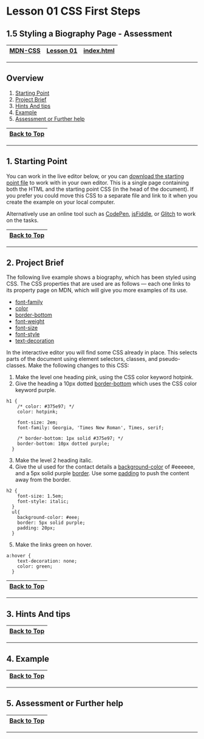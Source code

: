 # Lesson 01 CSS First Steps

## 1.5 Styling a Biography Page - Assessment

|[MDN-CSS](/README.md)|[Lesson 01](../readme.md)|[index.html](./index.html)|
|-|-|-|
---

## Overview

1. [Starting Point](#1-starting-point)
1. [Project Brief](#2-project-brief)
1. [Hints And tips](#3-hints-and-tips)
1. [Example](#4-example)
1. [Assessment or Further help](#5-assessment-or-further-help)

|[Back to Top](#overview)|
|-|

---

## 1. Starting Point

You can work in the live editor below, or you can [download the starting point file](https://github.com/mdn/css-examples/blob/main/learn/getting-started/biog-download.html) to work with in your own editor. This is a single page containing both the HTML and the starting point CSS (in the head of the document). If you prefer you could move this CSS to a separate file and link to it when you create the example on your local computer.

Alternatively use an online tool such as [CodePen](https://codepen.io), [jsFiddle](https://jsfiddle.net), or [Glitch](https://glitch.com) to work on the tasks.



|[Back to Top](#overview)|
|-|

---

## 2. Project Brief

The following live example shows a biography, which has been styled using CSS. The CSS properties that are used are as follows — each one links to its property page on MDN, which will give you more examples of its use.

* [font-family](https://developer.mozilla.org/en-US/docs/Web/CSS/font-family)
* [color](https://developer.mozilla.org/en-US/docs/Web/CSS/color)
* [border-bottom](https://developer.mozilla.org/en-US/docs/Web/CSS/border-bottom)
* [font-weight](https://developer.mozilla.org/en-US/docs/Web/CSS/font-weight)
* [font-size](https://developer.mozilla.org/en-US/docs/Web/CSS/font-size)
* [font-style](https://developer.mozilla.org/en-US/docs/Web/CSS/font-style)
* [text-decoration](https://developer.mozilla.org/en-US/docs/Web/CSS/text-decoration)

In the interactive editor you will find some CSS already in place. This selects parts of the document using element selectors, classes, and pseudo-classes. Make the following changes to this CSS:

1. Make the level one heading pink, using the CSS color keyword hotpink.
2. Give the heading a 10px dotted [border-bottom](https://developer.mozilla.org/en-US/docs/Web/CSS/border-bottom) which uses the CSS color keyword purple.
```
h1 {
    /* color: #375e97; */
    color: hotpink;
    
    font-size: 2em;
    font-family: Georgia, 'Times New Roman', Times, serif;
    
    /* border-bottom: 1px solid #375e97; */
    border-bottom: 10px dotted purple;
  }
```
3. Make the level 2 heading italic.
4. Give the ul used for the contact details a [background-color](https://developer.mozilla.org/en-US/docs/Web/CSS/background-color) of #eeeeee, and a 5px solid purple [border](https://developer.mozilla.org/en-US/docs/Web/CSS/border). Use some [padding](https://developer.mozilla.org/en-US/docs/Web/CSS/padding) to push the content away from the border.
```
h2 {
    font-size: 1.5em;
    font-style: italic;
  }
  ul{
    background-color: #eee;
    border: 5px solid purple;
    padding: 20px;
  }
```
5. Make the links green on hover.
```
a:hover {
    text-decoration: none;
    color: green;
  }
```



|[Back to Top](#overview)|
|-|

---

## 3. Hints And tips

|[Back to Top](#overview)|
|-|

---

## 4. Example

|[Back to Top](#overview)|
|-|

---

## 5. Assessment or Further help

|[Back to Top](#overview)|
|-|

---